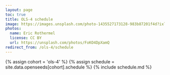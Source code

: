 ```yaml
---
layout: page
toc: true
title: OLS-4 schedule
image: https://images.unsplash.com/photo-1435527173128-983b87201f4d?ixlib=rb-1.2.1&ixid=eyJhcHBfaWQiOjEyMDd9&auto=format&fit=crop&w=1047&q=80
photos:
  name: Eric Rothermel
  license: CC BY
  url: https://unsplash.com/photos/FoKO4DpXamQ
redirect_from: /ols-4/schedule
---
```


{% assign cohort = 'ols-4' %}
{% assign schedule = site.data.openseeds[cohort].schedule %}
{% include schedule.md %}